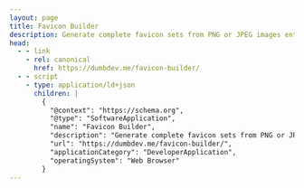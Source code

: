 ```yaml
---
layout: page
title: Favicon Builder
description: Generate complete favicon sets from PNG or JPEG images entirely in your browser
head:
  - - link
    - rel: canonical
      href: https://dumbdev.me/favicon-builder/
  - - script
    - type: application/ld+json
      children: |
        {
          "@context": "https://schema.org",
          "@type": "SoftwareApplication",
          "name": "Favicon Builder",
          "description": "Generate complete favicon sets from PNG or JPEG images entirely in your browser",
          "url": "https://dumbdev.me/favicon-builder/",
          "applicationCategory": "DeveloperApplication",
          "operatingSystem": "Web Browser"
        }
---
```


<script setup>
import FaviconBuilder from './FaviconBuilder.vue'
</script>

<FaviconBuilder />